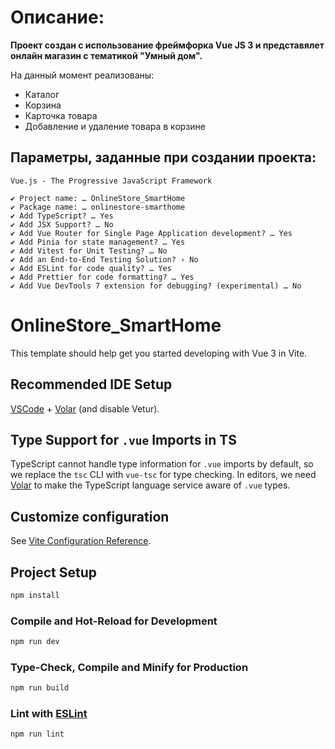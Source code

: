 # Описание:

**Проект создан с использование фреймфорка Vue JS 3 и представялет онлайн магазин с тематикой "Умный дом".**

На данный момент реализованы:

- Каталог
- Корзина
- Карточка товара
- Добавление и удаление товара в корзине

## Параметры, заданные при создании проекта:

```
Vue.js - The Progressive JavaScript Framework

✔ Project name: … OnlineStore_SmartHome
✔ Package name: … onlinestore-smarthome
✔ Add TypeScript? … Yes
✔ Add JSX Support? … No
✔ Add Vue Router for Single Page Application development? … Yes
✔ Add Pinia for state management? … Yes
✔ Add Vitest for Unit Testing? … No
✔ Add an End-to-End Testing Solution? › No
✔ Add ESLint for code quality? … Yes
✔ Add Prettier for code formatting? … Yes
✔ Add Vue DevTools 7 extension for debugging? (experimental) … No
```

# OnlineStore_SmartHome

This template should help get you started developing with Vue 3 in Vite.

## Recommended IDE Setup

[VSCode](https://code.visualstudio.com/) + [Volar](https://marketplace.visualstudio.com/items?itemName=Vue.volar) (and disable Vetur).

## Type Support for `.vue` Imports in TS

TypeScript cannot handle type information for `.vue` imports by default, so we replace the `tsc` CLI with `vue-tsc` for type checking. In editors, we need [Volar](https://marketplace.visualstudio.com/items?itemName=Vue.volar) to make the TypeScript language service aware of `.vue` types.

## Customize configuration

See [Vite Configuration Reference](https://vite.dev/config/).

## Project Setup

```sh
npm install
```

### Compile and Hot-Reload for Development

```sh
npm run dev
```

### Type-Check, Compile and Minify for Production

```sh
npm run build
```

### Lint with [ESLint](https://eslint.org/)

```sh
npm run lint
```
